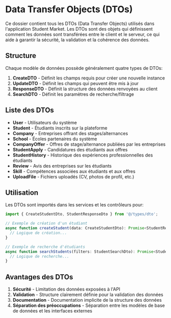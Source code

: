 # Data Transfer Objects (DTOs)

Ce dossier contient tous les DTOs (Data Transfer Objects) utilisés dans l'application Student Market. Les DTOs sont des objets qui définissent comment les données sont transférées entre le client et le serveur, ce qui aide à garantir la sécurité, la validation et la cohérence des données.

## Structure

Chaque modèle de données possède généralement quatre types de DTOs:

1. **CreateDTO** - Définit les champs requis pour créer une nouvelle instance
2. **UpdateDTO** - Définit les champs qui peuvent être mis à jour
3. **ResponseDTO** - Définit la structure des données renvoyées au client
4. **SearchDTO** - Définit les paramètres de recherche/filtrage

## Liste des DTOs

- **User** - Utilisateurs du système
- **Student** - Étudiants inscrits sur la plateforme
- **Company** - Entreprises offrant des stages/alternances
- **School** - Écoles partenaires du système
- **CompanyOffer** - Offres de stage/alternance publiées par les entreprises
- **StudentApply** - Candidatures des étudiants aux offres
- **StudentHistory** - Historique des expériences professionnelles des étudiants
- **Review** - Avis des entreprises sur les étudiants
- **Skill** - Compétences associées aux étudiants et aux offres
- **UploadFile** - Fichiers uploadés (CV, photos de profil, etc.)

## Utilisation

Les DTOs sont importés dans les services et les contrôleurs pour:

```typescript
import { CreateStudentDto, StudentResponseDto } from '@/types/dto';

// Exemple de création d'un étudiant
async function createStudent(data: CreateStudentDto): Promise<StudentResponseDto> {
  // Logique de création...
}

// Exemple de recherche d'étudiants
async function searchStudents(filters: StudentSearchDto): Promise<StudentResponseDto[]> {
  // Logique de recherche...
}
```

## Avantages des DTOs

1. **Sécurité** - Limitation des données exposées à l'API
2. **Validation** - Structure clairement définie pour la validation des données
3. **Documentation** - Documentation implicite de la structure des données
4. **Séparation des préoccupations** - Séparation entre les modèles de base de données et les interfaces externes 